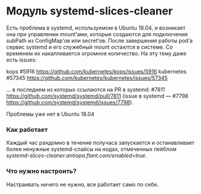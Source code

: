 Модуль systemd-slices-cleaner
==========================

Есть проблема в systemd, используемом в Ubuntu 16.04, и возникает она при управлении mount’ами, которые создаются для подключения subPath из ConfigMap’ов или secret’ов. После завершения работы pod’а сервис systemd и его служебный mount остаются в системе. Со временем их накапливается огромное количество. На эту тему даже есть issues:

kops #5916 https://github.com/kubernetes/kops/issues/5916
kubernetes #57345 https://github.com/kubernetes/kubernetes/issues/57345

… в последнем из которых ссылаются на PR в systemd: #7811 https://github.com/systemd/systemd/pull/7811 (issue в systemd — #7798 https://github.com/systemd/systemd/issues/7798).

Проблемы уже нет в Ubuntu 18.04
### Как работает

Каждый час рандомно в течение получаса запускается и останавливает более ненужные systemd-слайсы на нодах, отмеченных лейблом *systemd-slices-cleaner.antiopa.flant.com/enabled=true*.

### Что нужно настроить?

Настраивать ничего не нужно, все работает само по себе.
